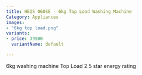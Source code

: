 ```yaml
---
title: HEQS 060SE - 6kg Top Load Washing Machine
Category: Appliances
images:
- "6kg top load.png"
variants:
- price: 39900
  variantName: default

---
```

6kg washing machine
Top Load
2.5 star energy rating